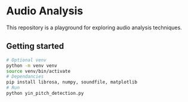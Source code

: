 # Audio Analysis

This repository is a playground for exploring audio analysis techniques.

## Getting started

```bash
# Optional venv
python -m venv venv
source venv/bin/activate
# Dependancies
pip install librosa, numpy, soundfile, matplotlib
# Run
python yin_pitch_detection.py
```

